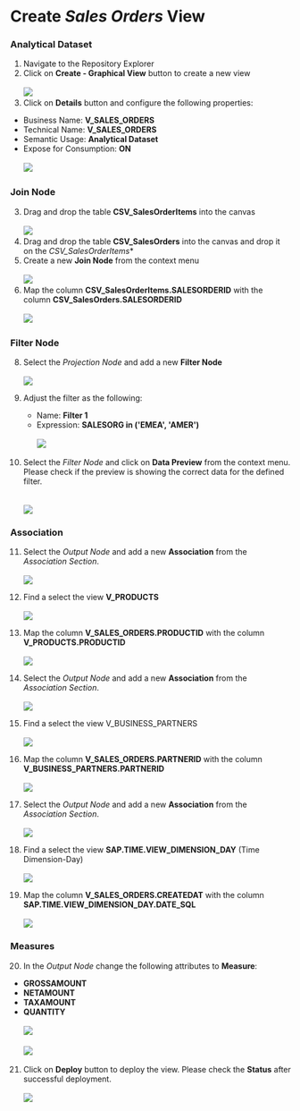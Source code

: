 # Create <i>Sales Orders</i> View

### Analytical Dataset
1. Navigate to the Repository Explorer
2. Click on **Create - Graphical View** button to create a new view
  <br><br>![](/exercises/ex1/images/create_in_repository_explorer.png)
3. Click on **Details** button and configure the following properties:
  - Business Name: **V_SALES_ORDERS**
  - Technical Name: **V_SALES_ORDERS**
  - Semantic Usage: **Analytical Dataset**
  - Expose for Consumption: **ON**
    <br><br>![](../images/create_sales_orders_ads_01.png)

### Join Node
3. Drag and drop the table **CSV_SalesOrderItems** into the canvas
  <br><br>![](../images/create_sales_orders_ads_02.png)
4. Drag and drop the table **CSV_SalesOrders** into the canvas and drop it on the *CSV_SalesOrderItems**
5. Create a new **Join Node** from the context menu 
  <br><br>![](../images/create_sales_orders_ads_03.png)
7. Map the column **CSV_SalesOrderItems.SALESORDERID** with the column **CSV_SalesOrders.SALESORDERID**
  <br><br>![](../images/create_sales_orders_ads_04.png)

### Filter Node
8. Select the *Projection Node* and add a new **Filter Node**
  <br><br>![](../images/create_sales_orders_ads_05.png)

9. Adjust the filter as the following:
    - Name: **Filter 1**
    - Expression: **SALESORG in ('EMEA', 'AMER')**
      <br><br>![](../images/create_sales_orders_ads_06.png)
      
10. Select the *Filter Node* and click on **Data Preview** from the context menu. Please check if the preview is showing the correct data for the defined filter.  
      <br><br>![](../images/create_sales_orders_ads_07.png) 
 
### Association
11. Select the *Output Node* and add a new **Association** from the *Association Section*. 
  <br><br>![](../images/create_sales_orders_ads_08.png)
12. Find a select the view **V_PRODUCTS**
  <br><br>![](../images/create_sales_orders_ads_09.png)
13. Map the column **V_SALES_ORDERS.PRODUCTID** with the column **V_PRODUCTS.PRODUCTID**
  <br><br>![](../images/create_sales_orders_ads_10.png)
14. Select the *Output Node* and add a new **Association** from the *Association Section*. 
  <br><br>![](../images/create_sales_orders_ads_08.png)
15. Find a select the view V_BUSINESS_PARTNERS
  <br><br>![](../images/create_sales_orders_ads_11.png)
16. Map the column **V_SALES_ORDERS.PARTNERID** with the column **V_BUSINESS_PARTNERS.PARTNERID**
  <br><br>![](../images/create_sales_orders_ads_12.png)
  
17. Select the *Output Node* and add a new **Association** from the *Association Section*. 
  <br><br>![](../images/create_sales_orders_ads_08.png)
18. Find a select the view **SAP.TIME.VIEW_DIMENSION_DAY** (Time Dimension-Day)
  <br><br>![](../images/create_sales_orders_ads_13.png)
19. Map the column **V_SALES_ORDERS.CREATEDAT** with the column **SAP.TIME.VIEW_DIMENSION_DAY.DATE_SQL**
  <br><br>![](../images/create_sales_orders_ads_14.png)

### Measures
20. In the *Output Node* change the following attributes to **Measure**:
  - **GROSSAMOUNT**
  - **NETAMOUNT**
  - **TAXAMOUNT**
  - **QUANTITY**
    <br><br>![](../images/create_sales_orders_ads_15.png)
    <br><br>![](../images/create_sales_orders_ads_16.png)
  
21. Click on **Deploy** button to deploy the view. Please check the **Status** after successful deployment.
  <br><br>![](../images/create_sales_orders_ads_17.png)


